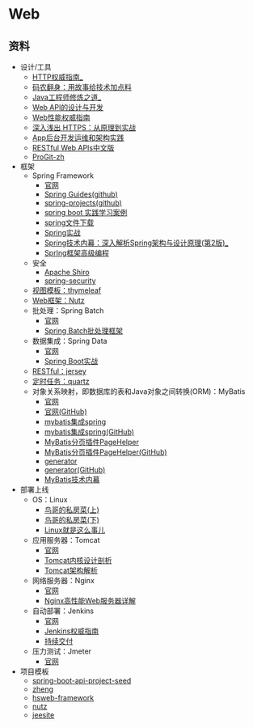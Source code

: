 #   Web

##  资料
-   设计/工具
    -   [HTTP权威指南_](httpz/README.md)
    -   [码农翻身：用故事给技术加点料](2018/1002020/README.md)
    -   [Java工程师修炼之道_](JHan0805/README.md)
    -   [Web API的设计与开发](2018/1002001/README.md)
    -   [Web性能权威指南](2018/1002002/README.md)
    -   [深⼊浅出 HTTPS：从原理到实战](2018/1002003/README.md)
    -   [App后台开发运维和架构实践](2018/1002004/README.md)
    -   [RESTful Web APIs中⽂版](2018/1002005/README.md)
    -   [ProGit-zh](2018/1002006/README.md)
-   框架
    -   Spring Framework
        -   [官网](https://spring.io/projects/spring-framework)
        -   [Spring Guides(github)](https://github.com/spring-guides)
        -   [spring-projects(github)](https://github.com/spring-projects/)
        -   [spring boot 实践学习案例](https://github.com/JeffLi1993/springboot-learning-example)
        -   [spring文件下载](http://repo.spring.io/release/org/springframework/)
        -   [Spring实战](2018/1002007/README.md)
        -   [Spring技术内幕：深入解析Spring架构与设计原理(第2版)_](SYe0808/README.md)
        -   [SprIng框架⾼级编程](2018/1002009/README.md)
    -   安全
        -   [Apache Shiro](http://shiro.apache.org/)
        -   [spring-security](https://spring.io/projects/spring-security)
    -   [视图模板：thymeleaf](https://www.thymeleaf.org/index.html)
    -   [Web框架：Nutz](http://nutzam.com/)
    -   批处理：Spring Batch
        -   [官网](https://spring.io/projects/spring-batch)
        -   [Spring Batch批处理框架](2018/1002010/README.md)
    -   数据集成：Spring Data
        -   [官网](https://projects.spring.io/spring-data/)
        -   [Spring Boot实战](2018/1002020/README.md)
    -   [RESTful：jersey](https://jersey.github.io/)
    -   [定时任务：quartz](http://www.quartz-scheduler.org/)
    -   对象关系映射，即数据库的表和Java对象之间转换(ORM)：MyBatis
        -   [官网](http://www.mybatis.org/mybatis-3/zh/index.html)
        -   [官网(GitHub)](https://github.com/mybatis/mybatis-3)
        -   [mybatis集成spring](http://www.mybatis.org/spring/zh/index.html)
        -   [mybatis集成spring(GitHub)](https://github.com/mybatis/spring)
        -   [MyBatis分页插件PageHelper](https://pagehelper.github.io/)
        -   [MyBatis分页插件PageHelper(GitHub)](https://github.com/pagehelper/Mybatis-PageHelper)
        -   [generator](http://www.mybatis.org/generator/)
        -   [generator(GitHub)](https://github.com/mybatis/generator)
        -   [MyBatis技术内幕](2018/1002011/README.md)
-   部署上线
    -   OS：Linux
        -   [⻦哥的私房菜(上)](2018/1002012/README.md)
        -   [⻦哥的私房菜(下)](2018/1002012/README.md)
        -   [Linux就是这么事⼉](2018/1002014/README.md)
    -   应⽤服务器：Tomcat
        -   [官网](https://tomcat.apache.org/)
        -   [Tomcat内核设计剖析](2018/1002015/README.md)
        -   [Tomcat架构解析](2018/1002016/README.md)
    -   网络服务器：Nginx
        -   [官网](http://nginx.org/)
        -   [Nginx⾼性能Web服务器详解](2018/1002017/README.md)
    -   ⾃动部署：Jenkins
        -   [官网](https://jenkins.io/)
        -   [Jenkins权威指南](2018/1002018/README.md)
        -   [持续交付](2018/1002019/README.md)
    -   压力测试：Jmeter
        -   [官网](http://jmeter.apache.org/)
-   项目模板
    -   [spring-boot-api-project-seed](https://github.com/lihengming/spring-boot-api-project-seed)
    -   [zheng](https://github.com/shuzheng/zheng)
    -   [hsweb-framework](https://github.com/hs-web/hsweb-framework)
    -   [nutz](http://nutzam.com/index.html)
    -   [jeesite](https://gitee.com/thinkgem/jeesite4)